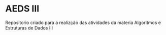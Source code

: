 # AEDS III
 Repositorio criado para a realizção das atividades da materia Algoritmos e Estruturas de Dados III 
